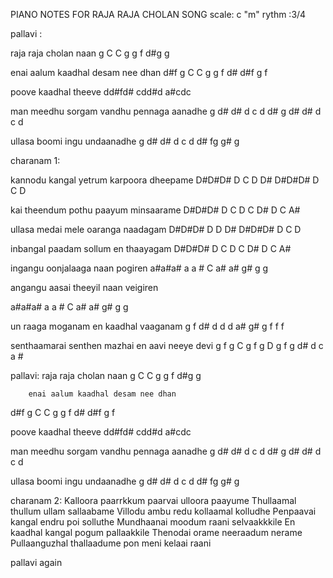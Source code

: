 

PIANO NOTES  FOR RAJA RAJA CHOLAN SONG
scale: c "m"
rythm :3/4

pallavi :

raja  raja  cholan   naan
g  C C  g  g  f d#g   g

enai aalum kaadhal desam nee dhan
d#f   g C  C   g   g    f  d#  d#f g f

poove   kaadhal theeve
dd#fd#  cdd#d    a#cdc

man meedhu sorgam vandhu pennaga aanadhe
g d#   d#         d  c      d   d#    g d# d#   d c d

ullasa  boomi  ingu  undaanadhe
g    d#  d#     d c d d#    fg g#  g

charanam 1:

kannodu    kangal      yetrum   karpoora   dheepame
D#D#D#      D C          D D#    D#D#D#     D C D

kai theendum   pothu paayum     minsaarame
D#D#D#          D C D C           D# D C A#

ullasa medai  mele    oaranga naadagam
D#D#D#      D D D#    D#D#D#     D C D

inbangal paadam sollum en thaayagam
D#D#D#          D C D C           D# D C A#

ingangu oonjalaaga     naan pogiren
a#a#a#  a a # C a#   a# g#  g g

angangu  aasai theeyil naan veigiren

a#a#a#  a a # C a#   a# g#  g  g

un raaga  moganam en kaadhal vaaganam
g f d#        d   d d     a# g#  g       f  f  f

senthaamarai  senthen mazhai en aavi neeye devi
g f g    C          g f g   D  g f g     d#  d    c   a #


pallavi:
raja  raja  cholan   naan
g  C C  g  g  f d#g   g

        enai aalum kaadhal desam nee dhan
d#f   g C  C   g   g    f  d#  d#f g f

poove   kaadhal theeve
dd#fd#  cdd#d    a#cdc

man meedhu sorgam vandhu pennaga aanadhe
g d#   d#         d  c      d   d#    g d# d#   d c d

ullasa  boomi  ingu  undaanadhe
g    d#  d#     d c d d#    fg g#  g


charanam 2:
Kalloora paarrkkum paarvai ulloora paayume
Thullaamal thullum ullam sallaabame
Villodu ambu redu kollaamal kolludhe
Penpaavai kangal endru poi solluthe
Mundhaanai moodum raani selvaakkkile
En kaadhal kangal pogum pallaakkile
Thenodai orame neeraadum nerame
Pullaanguzhal thallaadume pon meni kelaai raani

pallavi again
